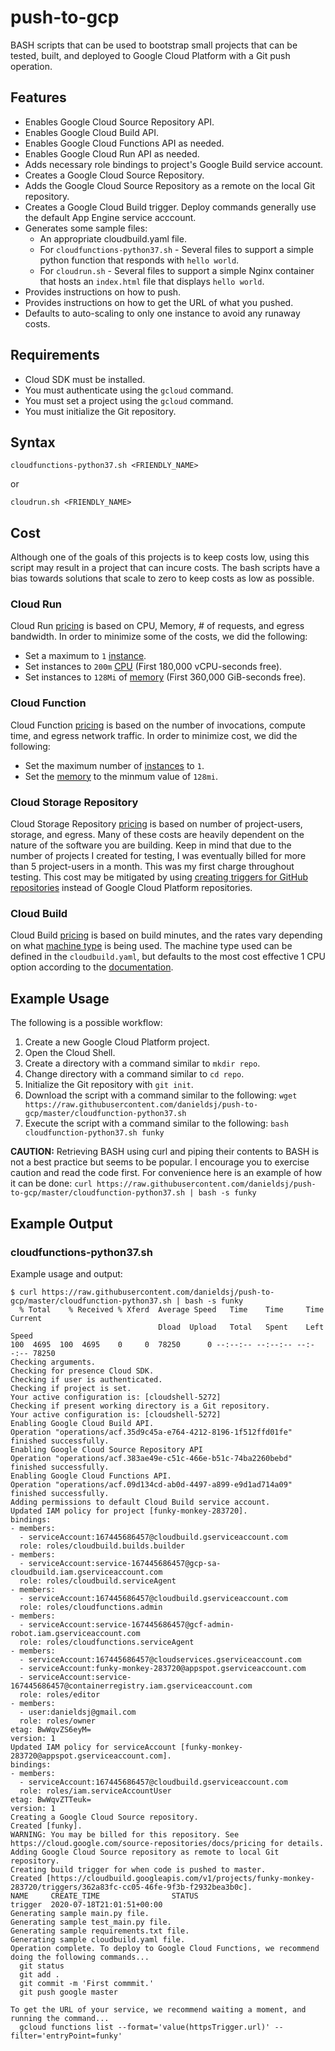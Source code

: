 # push-to-gcp
BASH scripts that can be used to bootstrap small projects that can be tested, built, and deployed to Google Cloud Platform with a Git push operation.

## Features
* Enables Google Cloud Source Repository API.
* Enables Google Cloud Build API.
* Enables Google Cloud Functions API as needed.
* Enables Google Cloud Run API as needed.
* Adds necessary role bindings to project's Google Build service account.
* Creates a Google Cloud Source Repository.
* Adds the Google Cloud Source Repository as a remote on the local Git repository.
* Creates a Google Cloud Build trigger.  Deploy commands generally use the default App Engine service acccount.
* Generates some sample files:
  * An appropriate cloudbuild.yaml file.
  * For `cloudfunctions-python37.sh` - Several files to support a simple python function that responds with `hello world`.
  * For `cloudrun.sh` - Several files to support a simple Nginx container that hosts an `index.html` file that displays `hello world`.
* Provides instructions on how to push.
* Provides instructions on how to get the URL of what you pushed.
* Defaults to auto-scaling to only one instance to avoid any runaway costs.

## Requirements
* Cloud SDK must be installed.
* You must authenticate using the `gcloud` command.
* You must set a project using the `gcloud` command.
* You must initialize the Git repository.

## Syntax
```
cloudfunctions-python37.sh <FRIENDLY_NAME>
```
or
```
cloudrun.sh <FRIENDLY_NAME>
```

## Cost
Although one of the goals of this projects is to keep costs low, using this script may result in a project that can incure costs. The bash scripts have a bias towards solutions that scale to zero to keep costs as low as possible.

### Cloud Run
Cloud Run [pricing](https://cloud.google.com/run/pricing) is based on CPU, Memory, # of requests, and egress bandwidth. In order to minimize some of the costs, we did the following:
* Set a maximum to `1` [instance](https://cloud.google.com/sdk/gcloud/reference/run/services/update#--max-instances).
* Set instances to `200m` [CPU](https://cloud.google.com/run/docs/configuring/cpu#command-line) (First 180,000 vCPU-seconds free).
* Set instances to `128Mi` of [memory](https://cloud.google.com/sdk/gcloud/reference/run/services/update#--memory) (First 360,000 GiB-seconds free).

### Cloud Function
Cloud Function [pricing](https://cloud.google.com/functions/pricing) is based on the number of invocations, compute time, and egress network traffic. In order to minimize cost, we did the following:
* Set the maximum number of [instances](https://cloud.google.com/sdk/gcloud/reference/functions/deploy#--max-instances) to `1`.
* Set the [memory](https://cloud.google.com/sdk/gcloud/reference/functions/deploy#--memory) to the minmum value of `128mi`. 

### Cloud Storage Repository
Cloud Storage Repository [pricing](https://cloud.google.com/source-repositories/pricing) is based on number of project-users, storage, and egress. Many of these costs are heavily dependent on the nature of the software you are building. Keep in mind that due to the number of projects I created for testing, I was eventually billed for more than 5 project-users in a month.  This was my first charge throughout testing.  This cost may be mitigated by using [creating triggers for GitHub repositories](https://cloud.google.com/sdk/gcloud/reference/beta/builds/triggers/create/github) instead of Google Cloud Platform repositories.

### Cloud Build
Cloud Build [pricing](https://cloud.google.com/cloud-build/pricing) is based on build minutes, and the rates vary depending on what [machine type](https://cloud.google.com/sdk/gcloud/reference/builds/submit#--machine-type) is being used. The machine type used can be defined in the `cloudbuild.yaml`, but defaults to the most cost effective 1 CPU option according to the [documentation](https://cloud.google.com/cloud-build/docs/build-config#options).

## Example Usage
The following is a possible workflow:
1. Create a new Google Cloud Platform project.
2. Open the Cloud Shell.
3. Create a directory with a command similar to `mkdir repo`.
4. Change directory with a command similar to `cd repo`.
5. Initialize the Git repository with `git init`.
6. Download the script with a command similar to the following: `wget https://raw.githubusercontent.com/danieldsj/push-to-gcp/master/cloudfunction-python37.sh`
7. Execute the script with a command similar to the following: `bash cloudfunction-python37.sh funky`

**CAUTION:** Retrieving BASH using curl and piping their contents to BASH is not a best practice but seems to be popular. I encourage you to exercise caution and read the code first.  For convenience here is an example of how it can be done: `curl https://raw.githubusercontent.com/danieldsj/push-to-gcp/master/cloudfunction-python37.sh | bash -s funky` 

## Example Output
### cloudfunctions-python37.sh
Example usage and output:
```
$ curl https://raw.githubusercontent.com/danieldsj/push-to-gcp/master/cloudfunction-python37.sh | bash -s funky
  % Total    % Received % Xferd  Average Speed   Time    Time     Time  Current
                                 Dload  Upload   Total   Spent    Left  Speed
100  4695  100  4695    0     0  78250      0 --:--:-- --:--:-- --:--:-- 78250
Checking arguments.
Checking for presence Cloud SDK.
Checking if user is authenticated.
Checking if project is set.
Your active configuration is: [cloudshell-5272]
Checking if present working directory is a Git repository.
Your active configuration is: [cloudshell-5272]
Enabling Google Cloud Build API.
Operation "operations/acf.35d9c45a-e764-4212-8196-1f512ffd01fe" finished successfully.
Enabling Google Cloud Source Repository API
Operation "operations/acf.383ae49e-c51c-466e-b51c-74ba2260bebd" finished successfully.
Enabling Google Cloud Functions API.
Operation "operations/acf.09d134cd-ab0d-4497-a899-e9d1ad714a09" finished successfully.
Adding permissions to default Cloud Build service account.
Updated IAM policy for project [funky-monkey-283720].
bindings:
- members:
  - serviceAccount:167445686457@cloudbuild.gserviceaccount.com
  role: roles/cloudbuild.builds.builder
- members:
  - serviceAccount:service-167445686457@gcp-sa-cloudbuild.iam.gserviceaccount.com
  role: roles/cloudbuild.serviceAgent
- members:
  - serviceAccount:167445686457@cloudbuild.gserviceaccount.com
  role: roles/cloudfunctions.admin
- members:
  - serviceAccount:service-167445686457@gcf-admin-robot.iam.gserviceaccount.com
  role: roles/cloudfunctions.serviceAgent
- members:
  - serviceAccount:167445686457@cloudservices.gserviceaccount.com
  - serviceAccount:funky-monkey-283720@appspot.gserviceaccount.com
  - serviceAccount:service-167445686457@containerregistry.iam.gserviceaccount.com
  role: roles/editor
- members:
  - user:danieldsj@gmail.com
  role: roles/owner
etag: BwWqvZS6eyM=
version: 1
Updated IAM policy for serviceAccount [funky-monkey-283720@appspot.gserviceaccount.com].
bindings:
- members:
  - serviceAccount:167445686457@cloudbuild.gserviceaccount.com
  role: roles/iam.serviceAccountUser
etag: BwWqvZTTeuk=
version: 1
Creating a Google Cloud Source repository.
Created [funky].
WARNING: You may be billed for this repository. See https://cloud.google.com/source-repositories/docs/pricing for details.
Adding Google Cloud Source repository as remote to local Git repository.
Creating build trigger for when code is pushed to master.
Created [https://cloudbuild.googleapis.com/v1/projects/funky-monkey-283720/triggers/362a83fc-cc05-46fe-9f3b-f2932bea3b0c].
NAME     CREATE_TIME                STATUS
trigger  2020-07-18T21:01:51+00:00
Generating sample main.py file.
Generating sample test_main.py file.
Generating sample requirements.txt file.
Generating sample cloudbuild.yaml file.
Operation complete. To deploy to Google Cloud Functions, we recommend doing the following commands...
  git status
  git add .
  git commit -m 'First commmit.'
  git push google master

To get the URL of your service, we recommend waiting a moment, and running the command...
  gcloud functions list --format='value(httpsTrigger.url)' --filter='entryPoint=funky'
```
